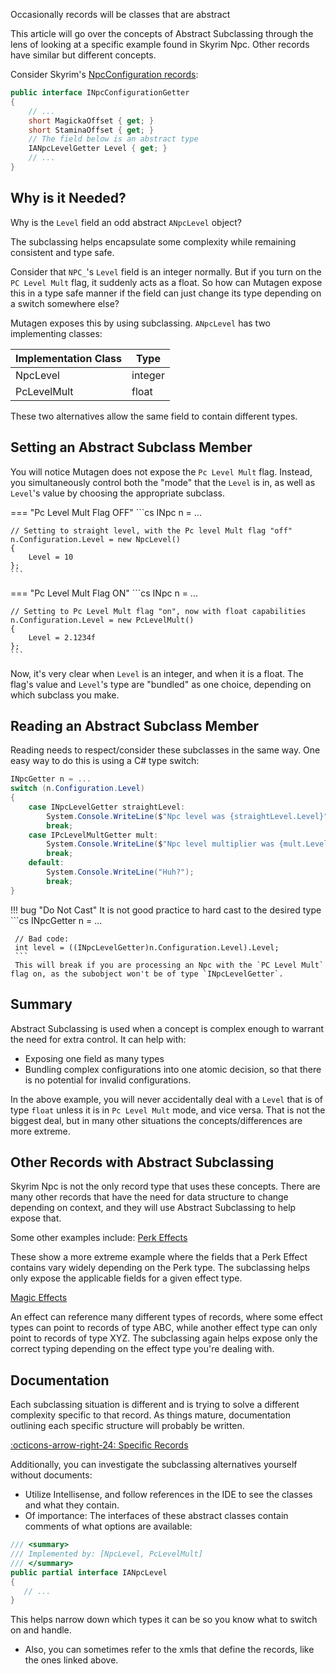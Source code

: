 Occasionally records will be classes that are abstract   

This article will go over the concepts of Abstract Subclassing through the lens of looking at a specific example found in Skyrim Npc.   Other records have similar but different concepts.  

Consider Skyrim's [NpcConfiguration records](https://github.com/Mutagen-Modding/Mutagen/blob/e1619008d45fb87da7b6a58acfd90553e319545c/Mutagen.Bethesda.Skyrim/Records/Major%20Records/Npc.xml#L72):

```cs
public interface INpcConfigurationGetter
{
    // ...
    short MagickaOffset { get; }
    short StaminaOffset { get; }
    // The field below is an abstract type
    IANpcLevelGetter Level { get; }
    // ...
}
```

## Why is it Needed?

Why is the `Level` field an odd abstract `ANpcLevel` object?  

The subclassing helps encapsulate some complexity while remaining consistent and type safe.

Consider that `NPC_`'s `Level` field is an integer normally.  But if you turn on the `PC Level Mult` flag, it suddenly acts as a float.   So how can Mutagen expose this in a type safe manner if the field can just change its type depending on a switch somewhere else?

Mutagen exposes this by using subclassing.  `ANpcLevel` has two implementing classes:

| Implementation Class   | Type  |
| ---    | --- |
| NpcLevel | integer |
| PcLevelMult | float |

These two alternatives allow the same field to contain different types.

## Setting an Abstract Subclass Member
You will notice Mutagen does not expose the `Pc Level Mult` flag.   Instead, you simultaneously control both the "mode" that the `Level` is in, as well as `Level`'s value by choosing the appropriate subclass.  

=== "Pc Level Mult Flag OFF"
    ```cs
    INpc n = ...

    // Setting to straight level, with the Pc level Mult flag "off"
    n.Configuration.Level = new NpcLevel()
    {
        Level = 10
    };
    ```
=== "Pc Level Mult Flag ON"
    ```cs
    INpc n = ...

    // Setting to Pc Level Mult flag "on", now with float capabilities
    n.Configuration.Level = new PcLevelMult()
    {
        Level = 2.1234f
    };
    ```

Now, it's very clear when `Level` is an integer, and when it is a float.  The flag's value and `Level`'s type are "bundled" as one choice, depending on which subclass you make.

## Reading an Abstract Subclass Member
Reading needs to respect/consider these subclasses in the same way.  One easy way to do this is using a C# type switch:
```cs
INpcGetter n = ...
switch (n.Configuration.Level)
{
    case INpcLevelGetter straightLevel:
        System.Console.WriteLine($"Npc level was {straightLevel.Level}");
        break;
    case IPcLevelMultGetter mult:
        System.Console.WriteLine($"Npc level multiplier was {mult.Level}");
        break;
    default:
        System.Console.WriteLine("Huh?");
        break;
}
```

!!! bug "Do Not Cast"
     It is not good practice to hard cast to the desired type
     ```cs
     INpcGetter n = ...

     // Bad code:
     int level = ((INpcLevelGetter)n.Configuration.Level).Level;
     ```
     This will break if you are processing an Npc with the `PC Level Mult` flag on, as the subobject won't be of type `INpcLevelGetter`.

## Summary
Abstract Subclassing is used when a concept is complex enough to warrant the need for extra control.  It can help with:

- Exposing one field as many types
- Bundling complex configurations into one atomic decision, so that there is no potential for invalid configurations.

In the above example, you will never accidentally deal with a `Level` that is of type `float` unless it is in `Pc Level Mult` mode, and vice versa.  That is not the biggest deal, but in many other situations the concepts/differences are more extreme.

## Other Records with Abstract Subclassing
Skyrim Npc is not the only record type that uses these concepts.  There are many other records that have the need for data structure to change depending on context, and they will use Abstract Subclassing to help expose that.

Some other examples include:
[Perk Effects](https://github.com/Mutagen-Modding/Mutagen/blob/e1619008d45fb87da7b6a58acfd90553e319545c/Mutagen.Bethesda.Skyrim/Records/Major%20Records/Perk.xml#L23)

These show a more extreme example where the fields that a Perk Effect contains vary widely depending on the Perk type.  The subclassing helps only expose the applicable fields for a given effect type.

[Magic Effects](https://github.com/Mutagen-Modding/Mutagen/blob/e1619008d45fb87da7b6a58acfd90553e319545c/Mutagen.Bethesda.Skyrim/Records/Major%20Records/MagicEffect.xml#L68)

An effect can reference many different types of records, where some effect types can point to records of type ABC, while another effect type can only point to records of type XYZ.  The subclassing again helps expose only the correct typing depending on the effect type you're dealing with.

## Documentation
Each subclassing situation is different and is trying to solve a different complexity specific to that record.  As things mature, documentation outlining each specific structure will probably be written.

[:octicons-arrow-right-24: Specific Records](specific/index.md)

Additionally, you can investigate the subclassing alternatives yourself without documents:

- Utilize Intellisense, and follow references in the IDE to see the classes and what they contain.
- Of importance:  The interfaces of these abstract classes contain comments of what options are available:
```cs
/// <summary>
/// Implemented by: [NpcLevel, PcLevelMult]
/// </summary>
public partial interface IANpcLevel
{
   // ...
}
```
This helps narrow down which types it can be so you know what to switch on and handle.

- Also, you can sometimes refer to the xmls that define the records, like the ones linked above.
